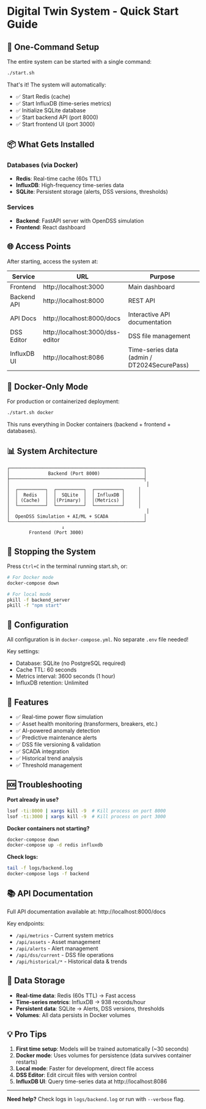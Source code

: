 # Digital Twin System - Quick Start Guide

## 🚀 One-Command Setup

The entire system can be started with a single command:

```bash
./start.sh
```

That's it! The system will automatically:
- ✅ Start Redis (cache)
- ✅ Start InfluxDB (time-series metrics)
- ✅ Initialize SQLite database
- ✅ Start backend API (port 8000)
- ✅ Start frontend UI (port 3000)

## 📦 What Gets Installed

### Databases (via Docker)
- **Redis**: Real-time cache (60s TTL)
- **InfluxDB**: High-frequency time-series data
- **SQLite**: Persistent storage (alerts, DSS versions, thresholds)

### Services
- **Backend**: FastAPI server with OpenDSS simulation
- **Frontend**: React dashboard

## 🌐 Access Points

After starting, access the system at:

| Service | URL | Purpose |
|---------|-----|---------|
| Frontend | http://localhost:3000 | Main dashboard |
| Backend API | http://localhost:8000 | REST API |
| API Docs | http://localhost:8000/docs | Interactive API documentation |
| DSS Editor | http://localhost:3000/dss-editor | DSS file management |
| InfluxDB UI | http://localhost:8086 | Time-series data (admin / DT2024SecurePass) |

## 🐳 Docker-Only Mode

For production or containerized deployment:

```bash
./start.sh docker
```

This runs everything in Docker containers (backend + frontend + databases).

## 📊 System Architecture

```
┌─────────────────────────────────────────────────┐
│              Backend (Port 8000)                │
├─────────────────────────────────────────────────┤
│                                                  │
│  ┌──────────┐  ┌──────────┐  ┌──────────┐     │
│  │  Redis   │  │  SQLite  │  │ InfluxDB │     │
│  │ (Cache)  │  │(Primary) │  │(Metrics) │     │
│  └──────────┘  └──────────┘  └──────────┘     │
│                                                  │
│  OpenDSS Simulation + AI/ML + SCADA             │
└─────────────────────────────────────────────────┘
                    ↓
        Frontend (Port 3000)
```

## 🛑 Stopping the System

Press `Ctrl+C` in the terminal running start.sh, or:

```bash
# For Docker mode
docker-compose down

# For local mode
pkill -f backend_server
pkill -f "npm start"
```

## 🔧 Configuration

All configuration is in `docker-compose.yml`. No separate `.env` file needed!

Key settings:
- Database: SQLite (no PostgreSQL required)
- Cache TTL: 60 seconds
- Metrics interval: 3600 seconds (1 hour)
- InfluxDB retention: Unlimited

## 📝 Features

- ✅ Real-time power flow simulation
- ✅ Asset health monitoring (transformers, breakers, etc.)
- ✅ AI-powered anomaly detection
- ✅ Predictive maintenance alerts
- ✅ DSS file versioning & validation
- ✅ SCADA integration
- ✅ Historical trend analysis
- ✅ Threshold management

## 🆘 Troubleshooting

**Port already in use?**
```bash
lsof -ti:8000 | xargs kill -9  # Kill process on port 8000
lsof -ti:3000 | xargs kill -9  # Kill process on port 3000
```

**Docker containers not starting?**
```bash
docker-compose down
docker-compose up -d redis influxdb
```

**Check logs:**
```bash
tail -f logs/backend.log
docker-compose logs -f backend
```

## 📚 API Documentation

Full API documentation available at:
http://localhost:8000/docs

Key endpoints:
- `/api/metrics` - Current system metrics
- `/api/assets` - Asset management
- `/api/alerts` - Alert management
- `/api/dss/current` - DSS file operations
- `/api/historical/*` - Historical data & trends

## 🎯 Data Storage

- **Real-time data**: Redis (60s TTL) → Fast access
- **Time-series metrics**: InfluxDB → 938 records/hour
- **Persistent data**: SQLite → Alerts, DSS versions, thresholds
- **Volumes**: All data persists in Docker volumes

## 💡 Pro Tips

1. **First time setup**: Models will be trained automatically (~30 seconds)
2. **Docker mode**: Uses volumes for persistence (data survives container restarts)
3. **Local mode**: Faster for development, direct file access
4. **DSS Editor**: Edit circuit files with version control
5. **InfluxDB UI**: Query time-series data at http://localhost:8086

---

**Need help?** Check logs in `logs/backend.log` or run with `--verbose` flag.
